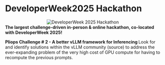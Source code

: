 # DeveloperWeek2025 Hackathon
<div align="center">
  <img alt="DeveloperWeek 2025 Hackathon" src="https://d112y698adiu2z.cloudfront.net/photos/production/challenge_photos/003/240/486/datas/full_width.jpg">
</div>
<b>The largest challenge-driven in-person & online hackathon, co-located with DeveloperWeek 2025! </b> 



<b>Pliops Challenge # 2 - A better vLLM framework for Inferencing </b>
Look for and identify solutions within the vLLM community (source) to address the ever-expanding problem of the very high cost of GPU compute for having to recompute the previous prompts.
